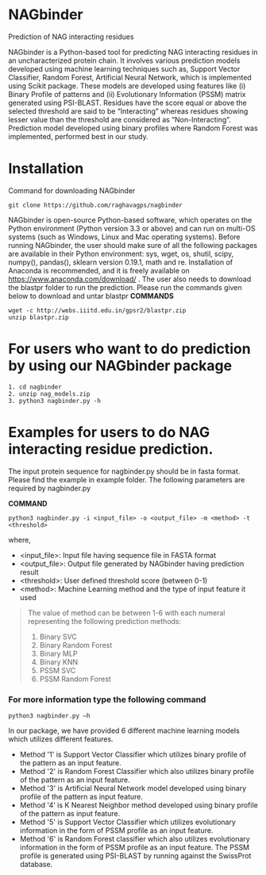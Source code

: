# NAGbinder
Prediction of NAG interacting residues

NAGbinder is a Python-based tool for predicting NAG interacting residues in an uncharacterized protein chain. It involves various prediction models developed using machine learning techniques such as, Support Vector Classifier, Random Forest, Artificial Neural Network, which is implemented using Scikit package. These models are developed using features like (i) Binary Profile of patterns and (ii) Evolutionary Information (PSSM) matrix generated using PSI-BLAST.
Residues have the score equal or above the selected threshold are said to be “Interacting” whereas residues showing lesser value than the threshold are considered as “Non-Interacting”. Prediction model developed using binary profiles where Random Forest was implemented, performed best in our study.

# Installation

Command for downloading NAGbinder
```
git clone https://github.com/raghavagps/nagbinder
```

NAGbinder is open-source Python-based software, which operates on the Python environment (Python version 3.3 or above) and can run on multi-OS systems (such as Windows, Linux and Mac operating systems). Before running NAGbinder, the user should make sure of all the following packages are available in their Python environment: sys, wget, os, shutil, scipy, numpy(), pandas(), sklearn version 0.19.1, math and re. Installation of Anaconda is recommended, and it is freely available on https://www.anaconda.com/download/ . 
The user also needs to download the blastpr folder to run the prediction. Please run the commands given below to download and untar blastpr
**COMMANDS**
```
wget -c http://webs.iiitd.edu.in/gpsr2/blastpr.zip 
unzip blastpr.zip
```
# For users who want to do prediction by using our NAGbinder package 

```
1. cd nagbinder
2. unzip nag_models.zip
3. python3 nagbinder.py -h
```

# Examples for users to do NAG interacting residue prediction.

The input protein sequence for nagbinder.py should be in fasta format. Please find the example in example folder. The following parameters are required by nagbinder.py

**COMMAND**
```
python3 nagbinder.py -i <input_file> -o <output_file> -m <method> -t <threshold>
```
where,
-	<input_file>: Input file having sequence file in FASTA format
-	<output_file>: Output file generated by NAGbinder having prediction result
- \<threshold>: User defined threshold score (between 0-1)
- \<method>: Machine Learning method and the type of input feature it used
> The value of method can be between 1-6 with each numeral representing the following prediction methods:
>1. Binary SVC
>2. Binary Random Forest
>3. Binary MLP
>4. Binary KNN
>5. PSSM SVC
>6. PSSM Random Forest


### For more information type the following command
```
python3 nagbinder.py –h
```

In our package, we have provided 6 different machine learning models which utilizes different features. 
- Method '1' is Support Vector Classifier which utilizes binary profile of the pattern as an input feature.
- Method '2' is Random Forest Classifier which also utilizes binary profile of the pattern as an input feature. 
- Method '3' is Artificial Neural Network model developed using binary profile of the pattern as input feature. 
- Method '4' is K Nearest Neighbor method developed using binary profile of the pattern as input feature.
- Method '5' is Support Vector Classifier which utilizes evolutionary information in the form of PSSM profile as an input feature.
- Method '6' is Random Forest classifier which also utilizes evolutionary information in the form of PSSM profile as an input feature. The PSSM profile is generated using PSI-BLAST by running against the SwissProt database.
